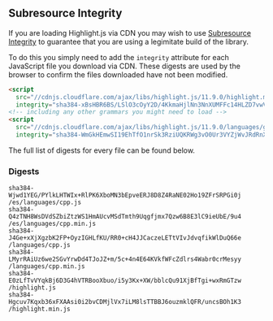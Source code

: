 ## Subresource Integrity

If you are loading Highlight.js via CDN you may wish to use [Subresource Integrity](https://developer.mozilla.org/en-US/docs/Web/Security/Subresource_Integrity) to guarantee that you are using a legimitate build of the library.

To do this you simply need to add the `integrity` attribute for each JavaScript file you download via CDN. These digests are used by the browser to confirm the files downloaded have not been modified.

```html
<script
  src="//cdnjs.cloudflare.com/ajax/libs/highlight.js/11.9.0/highlight.min.js"
  integrity="sha384-xBsHBR6BS/LSlO3cOyY2D/4KkmaHjlNn3NnXUMFFc14HLZD7vwVgS3+6U/WkHAra"></script>
<!-- including any other grammars you might need to load -->
<script
  src="//cdnjs.cloudflare.com/ajax/libs/highlight.js/11.9.0/languages/go.min.js"
  integrity="sha384-WmGkHEmwSI19EhTfO1nrSk3RziUQKRWg3vO0Ur3VYZjWvJRdRnX4/scQg+S2w1fI"></script>
```

The full list of digests for every file can be found below.

### Digests

```
sha384-Wjwd1YEG/PYlkLHTWIx+RlPK6XboMN3bEpveERJ8D8Z4RaNE02Ho19ZFrSRPGi0j /es/languages/cpp.js
sha384-Q4zTNH8WsDVdSZbiZtzWS1HmAUcvMSdTmth9Uqgfjmx7Qzw6B8E3lC9ieUbE/9u4 /es/languages/cpp.min.js
sha384-J4Ge+xXjXgzbK2FP+OyzIGHLfKU/RR0+cH4JJCaczeLETtVIvJdvqfikWlDuQ66e /languages/cpp.js
sha384-LMyrRAiUz6we2SGvYrwDd4TJoJZ+m/5c+4n4E64KVkfWFcZdlrs4Wabr0crMesyy /languages/cpp.min.js
sha384-E0zLfTvVYqkBj6D3G4hVTRBooXbuo/i5y3Kx+XW/bblcQu91XjBfTgi+wxRmGTzw /highlight.js
sha384-Hgcuv7Kqxb36xFXAAsi0i2bvCDMjlVx7iLM8lsTTBBJ6ouzmklQFR/uncsBOh1K3 /highlight.min.js
```


